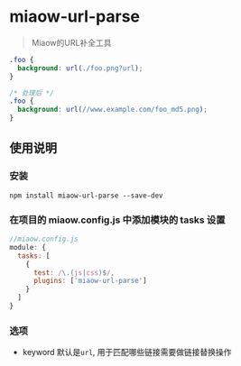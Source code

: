 # miaow-url-parse

> Miaow的URL补全工具


```css
.foo {
  background: url(./foo.png?url);
}

/* 处理后 */
.foo {
  background: url(//www.example.com/foo_md5.png);
}
```

## 使用说明

### 安装

```
npm install miaow-url-parse --save-dev
```

### 在项目的 miaow.config.js 中添加模块的 tasks 设置

```javascript
//miaow.config.js
module: {
  tasks: [
    {
      test: /\.(js|css)$/,
      plugins: ['miaow-url-parse']
    }
  ]
}
```

### 选项

* keyword 默认是`url`, 用于匹配哪些链接需要做链接替换操作
